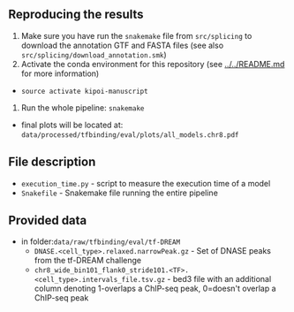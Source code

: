 ## Reproducing the results

1. Make sure you have run the `snakemake` file from `src/splicing` to download the annotation GTF and FASTA files (see also `src/splicing/download_annotation.smk`)
1. Activate the conda environment for this repository (see [../../README.md](../../README.md) for more information)
  - `source activate kipoi-manuscript`
1. Run the whole pipeline: `snakemake`
  - final plots will be located at: `data/processed/tfbinding/eval/plots/all_models.chr8.pdf`

## File description

- `execution_time.py` - script to measure the execution time of a model
- `Snakefile` - Snakemake file running the entire pipeline

## Provided data

- in folder:`data/raw/tfbinding/eval/tf-DREAM`
  - `DNASE.<cell_type>.relaxed.narrowPeak.gz` - Set of DNASE peaks from the tf-DREAM challenge
  - `chr8_wide_bin101_flank0_stride101.<TF>.<cell_type>.intervals_file.tsv.gz` - bed3 file with an additional column denoting 1-overlaps a ChIP-seq peak, 0=doesn't overlap a ChIP-seq peak